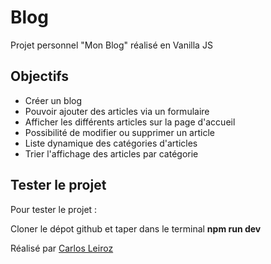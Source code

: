 # Blog

Projet personnel "Mon Blog" réalisé en Vanilla JS

## Objectifs

- Créer un blog
- Pouvoir ajouter des articles via un formulaire
- Afficher les différents articles sur la page d'accueil
- Possibilité de modifier ou supprimer un article
- Liste dynamique des catégories d'articles
- Trier l'affichage des articles par catégorie

## Tester le projet

Pour tester le projet :

Cloner le dépot github et taper dans le terminal **npm run dev**

Réalisé par [Carlos Leiroz](https://www.linkedin.com/in/carlos-leiroz/)

